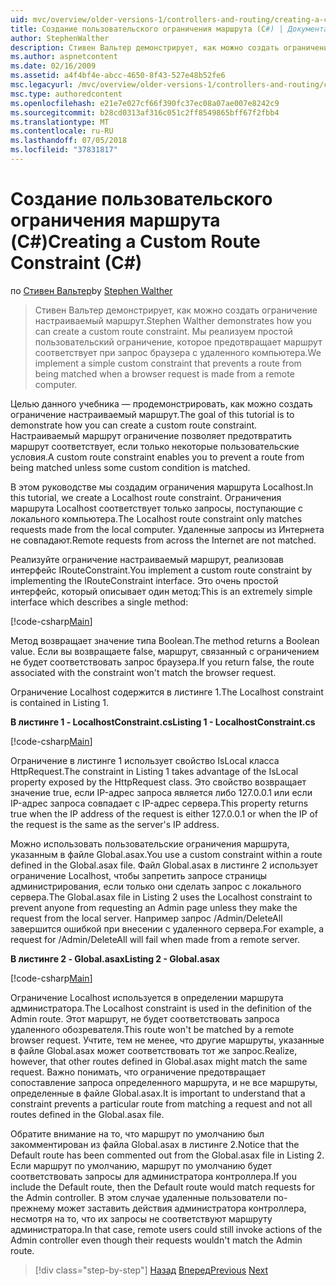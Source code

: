 ```yaml
---
uid: mvc/overview/older-versions-1/controllers-and-routing/creating-a-custom-route-constraint-cs
title: Создание пользовательского ограничения маршрута (C#) | Документация Майкрософт
author: StephenWalther
description: Стивен Вальтер демонстрирует, как можно создать ограничение настраиваемый маршрут. Мы реализуем простой пользовательский ограничение, которое запрещает маршрут соответствует w...
ms.author: aspnetcontent
ms.date: 02/16/2009
ms.assetid: a4f4bf4e-abcc-4650-8f43-527e48b52fe6
msc.legacyurl: /mvc/overview/older-versions-1/controllers-and-routing/creating-a-custom-route-constraint-cs
msc.type: authoredcontent
ms.openlocfilehash: e21e7e027cf66f390fc37ec08a07ae007e8242c9
ms.sourcegitcommit: b28cd0313af316c051c2ff8549865bff67f2fbb4
ms.translationtype: MT
ms.contentlocale: ru-RU
ms.lasthandoff: 07/05/2018
ms.locfileid: "37831817"
---
```

<a name="creating-a-custom-route-constraint-c"></a><span data-ttu-id="7ad0b-104">Создание пользовательского ограничения маршрута (C#)</span><span class="sxs-lookup"><span data-stu-id="7ad0b-104">Creating a Custom Route Constraint (C#)</span></span>
====================
<span data-ttu-id="7ad0b-105">по [Стивен Вальтер](https://github.com/StephenWalther)</span><span class="sxs-lookup"><span data-stu-id="7ad0b-105">by [Stephen Walther](https://github.com/StephenWalther)</span></span>

> <span data-ttu-id="7ad0b-106">Стивен Вальтер демонстрирует, как можно создать ограничение настраиваемый маршрут.</span><span class="sxs-lookup"><span data-stu-id="7ad0b-106">Stephen Walther demonstrates how you can create a custom route constraint.</span></span> <span data-ttu-id="7ad0b-107">Мы реализуем простой пользовательский ограничение, которое предотвращает маршрут соответствует при запрос браузера с удаленного компьютера.</span><span class="sxs-lookup"><span data-stu-id="7ad0b-107">We implement a simple custom constraint that prevents a route from being matched when a browser request is made from a remote computer.</span></span>


<span data-ttu-id="7ad0b-108">Целью данного учебника — продемонстрировать, как можно создать ограничение настраиваемый маршрут.</span><span class="sxs-lookup"><span data-stu-id="7ad0b-108">The goal of this tutorial is to demonstrate how you can create a custom route constraint.</span></span> <span data-ttu-id="7ad0b-109">Настраиваемый маршрут ограничение позволяет предотвратить маршрут соответствует, если только некоторые пользовательские условия.</span><span class="sxs-lookup"><span data-stu-id="7ad0b-109">A custom route constraint enables you to prevent a route from being matched unless some custom condition is matched.</span></span>

<span data-ttu-id="7ad0b-110">В этом руководстве мы создадим ограничения маршрута Localhost.</span><span class="sxs-lookup"><span data-stu-id="7ad0b-110">In this tutorial, we create a Localhost route constraint.</span></span> <span data-ttu-id="7ad0b-111">Ограничения маршрута Localhost соответствует только запросы, поступающие с локального компьютера.</span><span class="sxs-lookup"><span data-stu-id="7ad0b-111">The Localhost route constraint only matches requests made from the local computer.</span></span> <span data-ttu-id="7ad0b-112">Удаленные запросы из Интернета не совпадают.</span><span class="sxs-lookup"><span data-stu-id="7ad0b-112">Remote requests from across the Internet are not matched.</span></span>

<span data-ttu-id="7ad0b-113">Реализуйте ограничение настраиваемый маршрут, реализовав интерфейс IRouteConstraint.</span><span class="sxs-lookup"><span data-stu-id="7ad0b-113">You implement a custom route constraint by implementing the IRouteConstraint interface.</span></span> <span data-ttu-id="7ad0b-114">Это очень простой интерфейс, который описывает один метод:</span><span class="sxs-lookup"><span data-stu-id="7ad0b-114">This is an extremely simple interface which describes a single method:</span></span>

[!code-csharp[Main](creating-a-custom-route-constraint-cs/samples/sample1.cs)]

<span data-ttu-id="7ad0b-115">Метод возвращает значение типа Boolean.</span><span class="sxs-lookup"><span data-stu-id="7ad0b-115">The method returns a Boolean value.</span></span> <span data-ttu-id="7ad0b-116">Если вы возвращаете false, маршрут, связанный с ограничением не будет соответствовать запрос браузера.</span><span class="sxs-lookup"><span data-stu-id="7ad0b-116">If you return false, the route associated with the constraint won't match the browser request.</span></span>

<span data-ttu-id="7ad0b-117">Ограничение Localhost содержится в листинге 1.</span><span class="sxs-lookup"><span data-stu-id="7ad0b-117">The Localhost constraint is contained in Listing 1.</span></span>

<span data-ttu-id="7ad0b-118">**В листинге 1 - LocalhostConstraint.cs**</span><span class="sxs-lookup"><span data-stu-id="7ad0b-118">**Listing 1 - LocalhostConstraint.cs**</span></span>

[!code-csharp[Main](creating-a-custom-route-constraint-cs/samples/sample2.cs)]

<span data-ttu-id="7ad0b-119">Ограничение в листинге 1 использует свойство IsLocal класса HttpRequest.</span><span class="sxs-lookup"><span data-stu-id="7ad0b-119">The constraint in Listing 1 takes advantage of the IsLocal property exposed by the HttpRequest class.</span></span> <span data-ttu-id="7ad0b-120">Это свойство возвращает значение true, если IP-адрес запроса является либо 127.0.0.1 или если IP-адрес запроса совпадает с IP-адрес сервера.</span><span class="sxs-lookup"><span data-stu-id="7ad0b-120">This property returns true when the IP address of the request is either 127.0.0.1 or when the IP of the request is the same as the server's IP address.</span></span>

<span data-ttu-id="7ad0b-121">Можно использовать пользовательские ограничения маршрута, указанным в файле Global.asax.</span><span class="sxs-lookup"><span data-stu-id="7ad0b-121">You use a custom constraint within a route defined in the Global.asax file.</span></span> <span data-ttu-id="7ad0b-122">Файл Global.asax в листинге 2 использует ограничение Localhost, чтобы запретить запросе страницы администрирования, если только они сделать запрос с локального сервера.</span><span class="sxs-lookup"><span data-stu-id="7ad0b-122">The Global.asax file in Listing 2 uses the Localhost constraint to prevent anyone from requesting an Admin page unless they make the request from the local server.</span></span> <span data-ttu-id="7ad0b-123">Например запрос /Admin/DeleteAll завершится ошибкой при внесении с удаленного сервера.</span><span class="sxs-lookup"><span data-stu-id="7ad0b-123">For example, a request for /Admin/DeleteAll will fail when made from a remote server.</span></span>

<span data-ttu-id="7ad0b-124">**В листинге 2 - Global.asax**</span><span class="sxs-lookup"><span data-stu-id="7ad0b-124">**Listing 2 - Global.asax**</span></span>

[!code-csharp[Main](creating-a-custom-route-constraint-cs/samples/sample3.cs)]

<span data-ttu-id="7ad0b-125">Ограничение Localhost используется в определении маршрута администратора.</span><span class="sxs-lookup"><span data-stu-id="7ad0b-125">The Localhost constraint is used in the definition of the Admin route.</span></span> <span data-ttu-id="7ad0b-126">Этот маршрут, не будет соответствовать запроса удаленного обозревателя.</span><span class="sxs-lookup"><span data-stu-id="7ad0b-126">This route won't be matched by a remote browser request.</span></span> <span data-ttu-id="7ad0b-127">Учтите, тем не менее, что другие маршруты, указанные в файле Global.asax может соответствовать тот же запрос.</span><span class="sxs-lookup"><span data-stu-id="7ad0b-127">Realize, however, that other routes defined in Global.asax might match the same request.</span></span> <span data-ttu-id="7ad0b-128">Важно понимать, что ограничение предотвращает сопоставление запроса определенного маршрута, и не все маршруты, определенные в файле Global.asax.</span><span class="sxs-lookup"><span data-stu-id="7ad0b-128">It is important to understand that a constraint prevents a particular route from matching a request and not all routes defined in the Global.asax file.</span></span>

<span data-ttu-id="7ad0b-129">Обратите внимание на то, что маршрут по умолчанию был закомментирован из файла Global.asax в листинге 2.</span><span class="sxs-lookup"><span data-stu-id="7ad0b-129">Notice that the Default route has been commented out from the Global.asax file in Listing 2.</span></span> <span data-ttu-id="7ad0b-130">Если маршрут по умолчанию, маршрут по умолчанию будет соответствовать запросы для администратора контроллера.</span><span class="sxs-lookup"><span data-stu-id="7ad0b-130">If you include the Default route, then the Default route would match requests for the Admin controller.</span></span> <span data-ttu-id="7ad0b-131">В этом случае удаленные пользователи по-прежнему может заставить действия администратора контроллера, несмотря на то, что их запросы не соответствуют маршруту администратора.</span><span class="sxs-lookup"><span data-stu-id="7ad0b-131">In that case, remote users could still invoke actions of the Admin controller even though their requests wouldn't match the Admin route.</span></span>

> [!div class="step-by-step"]
> <span data-ttu-id="7ad0b-132">[Назад](creating-a-route-constraint-cs.md)
> [Вперед](asp-net-mvc-controller-overview-vb.md)</span><span class="sxs-lookup"><span data-stu-id="7ad0b-132">[Previous](creating-a-route-constraint-cs.md)
[Next](asp-net-mvc-controller-overview-vb.md)</span></span>
